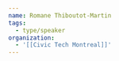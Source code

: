 ```yaml
---
name: Romane Thiboutot-Martin
tags:
  - type/speaker
organization:
  - '[[Civic Tech Montreal]]'
---
```


